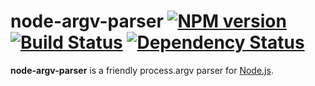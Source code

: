 # node-argv-parser [![NPM version][npm-image]][npm-url] [![Build Status][travis-image]][travis-url] [![Dependency Status][depstat-image]][depstat-url]

**node-argv-parser** is a friendly process.argv parser for [Node.js][nodejs].

[npm-url]: https://npmjs.org/package/node-argv-parser
[npm-image]: https://badge.fury.io/js/node-argv-parser
[travis-url]: http://travis-ci.org/justinfreitag/node-argv-parser
[travis-image]: https://travis-ci.org/justinfreitag/node-argv-parser.png?branch=master
[depstat-url]: https://david-dm.org/justinfreitag/node-argv-parser
[depstat-image]: https://david-dm.org/justinfreitag/node-argv-parser.png
[nodejs]: http://nodejs.org

